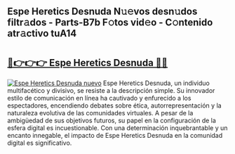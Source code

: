 ## Espe Heretics Desnuda N𝚞𝚎vos desn𝚞dos filtr𝚊dos - Parts-B7b F𝚘tos vid𝚎o - C𝚘ntenido atr𝚊ctivo tuA14

# <h2><a href="http://mb82g4s.tromn.icu/?c=Espe+Heretics+Desnuda">🔗👉👉👉 Espe Heretics Desnuda 🔗🔗</a></h2>

[![Espe Heretics Desnuda nuevo](https://i.imgur.com/pEAQMta.gif)](http://mb82g4s.tromn.icu/?c=Espe+Heretics+Desnuda)
Espe Heretics Desnuda, un individuo multifacético y divisivo, se resiste a la descripción simple. Su innovador estilo de comunicación en línea ha cautivado y enfurecido a los espectadores, encendiendo debates sobre ética, autorrepresentación y la naturaleza evolutiva de las comunidades virtuales. A pesar de la ambigüedad de sus objetivos futuros, su papel en la configuración de la esfera digital es incuestionable. Con una determinación inquebrantable y un encanto innegable, el impacto de Espe Heretics Desnuda en la comunidad digital es significativo.

